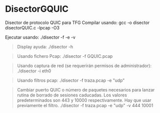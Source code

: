 # DisectorGQUIC
Disector de protocolo QUIC para TFG
Compilar usando:
gcc -o disector disectorQUIC.c -lpcap -O3

Ejecutar usando:
./disector -f -e -v

> Display ayuda:
./disector -h

> Usando fichero Pcap:
./disector -f GQUIC.pcap

> Usando captura de red (se requerirán permisos de administrador):
./disector -i eth0

> Usando filtros pcap:
./disector -f traza.pcap -e "udp"

> Cambiar puerto QUIC o número de paquetes necesarios para lanzar rutina de borrado de sesiones caducadas. 
Los valores predeterminados son 443 y 10000 respectivamente.
Hay que usar previamente el filtro.
./disector -f traza.pcap -e "udp" -v 444 10001
